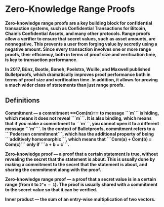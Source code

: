 <h1>Zero-Knowledge Range Proofs</h1>
<h4>Zero-knowledge range proofs are a key building block for confidential transaction systems, such as Confidential Transactions for Bitcoin, Chain’s Confidential Assets, and many other protocols. Range proofs allow a verifier to ensure that secret values, such as asset amounts, are nonnegative. This prevents a user from forging value by secretly using a negative amount. Since every transaction involves one or more range proofs, their efficiency, both in terms of proof size and verification time, is key to transaction performance.

In 2017, Bünz, Bootle, Boneh, Poelstra, Wuille, and Maxwell published Bulletproofs, which dramatically improves proof performance both in terms of proof size and verification time. In addition, it allows for proving a much wider class of statements than just range proofs.</h4>

<h2>Definitions</h2>
<h4>Commitment — a commitment ==Com(m)== to message ```m``` is hiding, which means it does not reveal ```m```. It is also binding, which means that if you make a commitment to ```m```, you cannot open it to a different message ```m’```. In the context of Bulletproofs, commitment refers to a ```Pedersen commitment```, which has the additional property of being ```additively homomorphic```, which means that ```Com(a) + Com(b) = Com(c)``` only if ```a + b = c```.

Zero-knowledge proof — a proof that a certain statement is true, without revealing the secret that the statement is about. This is usually done by making a commitment to the secret that the statement is about, and sharing the commitment along with the proof.

Zero-knowledge range proof — a proof that a secret value is in a certain range (from `0` to `2^n — 1`). The proof is usually shared with a commitment to the secret value so that it can be verified.

Inner product — the sum of an entry-wise multiplication of two vectors.

</h4>
